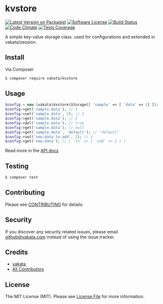 # kvstore

[![Latest Version on Packagist][ico-version]][link-packagist]
[![Software License][ico-license]](LICENSE.md)
[![Build Status][ico-travis]][link-travis]
[![Code Climate][ico-cc]][link-cc]
[![Tests Coverage][ico-cc-coverage]][link-cc]

A simple key-value storage class. used for configurations and extended in vakata/session.

## Install

Via Composer

``` bash
$ composer require vakata/kvstore
```

## Usage

``` php
$config = new \vakata\kvstore\Storage([ 'sample' => [ 'data' => 1] ]);
$config->get('sample.data'); // 1
$config->set('sample.data', 2); // 2
$config->get('sample.data'); // 2
$config->del('sample.data'); // true
$config->get('sample.data'); // null
$config->get('sample.data', 'default'); // "default"
$config->set('new.data.to.add', 2); // 2
$config->get('new.data'); // [ 'to' => [ 'add' => 2 ] ]
```

Read more in the [API docs](docs/README.md)

## Testing

``` bash
$ composer test
```


## Contributing

Please see [CONTRIBUTING](CONTRIBUTING.md) for details.

## Security

If you discover any security related issues, please email github@vakata.com instead of using the issue tracker.

## Credits

- [vakata][link-author]
- [All Contributors][link-contributors]

## License

The MIT License (MIT). Please see [License File](LICENSE.md) for more information. 

[ico-version]: https://img.shields.io/packagist/v/vakata/kvstore.svg?style=flat-square
[ico-license]: https://img.shields.io/badge/license-MIT-brightgreen.svg?style=flat-square
[ico-travis]: https://img.shields.io/travis/vakata/kvstore/master.svg?style=flat-square
[ico-scrutinizer]: https://img.shields.io/scrutinizer/coverage/g/vakata/kvstore.svg?style=flat-square
[ico-code-quality]: https://img.shields.io/scrutinizer/g/vakata/kvstore.svg?style=flat-square
[ico-downloads]: https://img.shields.io/packagist/dt/vakata/kvstore.svg?style=flat-square
[ico-cc]: https://img.shields.io/codeclimate/github/vakata/kvstore.svg?style=flat-square
[ico-cc-coverage]: https://img.shields.io/codeclimate/coverage/github/vakata/kvstore.svg?style=flat-square

[link-packagist]: https://packagist.org/packages/vakata/kvstore
[link-travis]: https://travis-ci.org/vakata/kvstore
[link-scrutinizer]: https://scrutinizer-ci.com/g/vakata/kvstore/code-structure
[link-code-quality]: https://scrutinizer-ci.com/g/vakata/kvstore
[link-downloads]: https://packagist.org/packages/vakata/kvstore
[link-author]: https://github.com/vakata
[link-contributors]: ../../contributors
[link-cc]: https://codeclimate.com/github/vakata/kvstore

